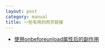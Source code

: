 ```yaml
---
layout: post
category: manual
title: 一些有用的网页链接
---
```


- [使用onbeforeunload属性后的副作用](http://www.cnblogs.com/birdshome/archive/2005/09/30/OnBeforeUnload.html)